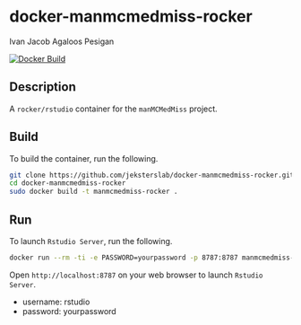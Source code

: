docker-manmcmedmiss-rocker
==========================
Ivan Jacob Agaloos Pesigan

<!-- badges: start -->
[![Docker Build](https://github.com/jeksterslab/docker-manmcmedmiss-rocker/actions/workflows/docker-build.yml/badge.svg)](https://github.com/jeksterslab/docker-manmcmedmiss-rocker/actions/workflows/docker-build.yml)
<!-- badges: end -->

## Description

A `rocker/rstudio` container for the `manMCMedMiss` project.

## Build

To build the container, run the following.

```bash
git clone https://github.com/jeksterslab/docker-manmcmedmiss-rocker.git
cd docker-manmcmedmiss-rocker
sudo docker build -t manmcmedmiss-rocker .
```

## Run

To launch `Rstudio Server`, run the following.

```bash
docker run --rm -ti -e PASSWORD=yourpassword -p 8787:8787 manmcmedmiss-rocker
```

Open `http://localhost:8787` on your web browser to launch `Rstudio Server`.

- username: rstudio
- password: yourpassword
